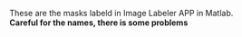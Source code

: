 These are the masks labeld in Image Labeler APP in Matlab.  
**Careful for the names, there is some problems**
